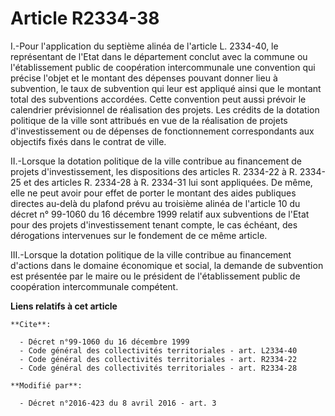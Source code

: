 # Article R2334-38

I.-Pour l'application du septième alinéa de l'article L. 2334-40, le représentant de l'Etat dans le département conclut avec
la commune ou l'établissement public de coopération intercommunale une convention qui précise l'objet et le montant des
dépenses pouvant donner lieu à subvention, le taux de subvention qui leur est appliqué ainsi que le montant total des
subventions accordées. Cette convention peut aussi prévoir le calendrier prévisionnel de réalisation des projets. Les crédits
de la dotation politique de la ville sont attribués en vue de la réalisation de projets d'investissement ou de dépenses de
fonctionnement correspondants aux objectifs fixés dans le contrat de ville. 

II.-Lorsque la dotation politique de la ville contribue au financement de projets d'investissement, les dispositions des
articles R. 2334-22 à R. 2334-25 et des articles R. 2334-28 à R. 2334-31 lui sont appliquées. De même, elle ne peut avoir
pour effet de porter le montant des aides publiques directes au-delà du plafond prévu au troisième alinéa de l'article 10 du
décret n° 99-1060 du 16 décembre 1999 relatif aux subventions de l'Etat pour des projets d'investissement tenant compte, le
cas échéant, des dérogations intervenues sur le fondement de ce même article. 

III.-Lorsque la dotation politique de la ville contribue au financement d'actions dans le domaine économique et social, la
demande de subvention est présentée par le maire ou le président de l'établissement public de coopération intercommunale
compétent.

**Liens relatifs à cet article**

	**Cite**:

	  - Décret n°99-1060 du 16 décembre 1999
	  - Code général des collectivités territoriales - art. L2334-40
	  - Code général des collectivités territoriales - art. R2334-22
	  - Code général des collectivités territoriales - art. R2334-28

	**Modifié par**:

	  - Décret n°2016-423 du 8 avril 2016 - art. 3
